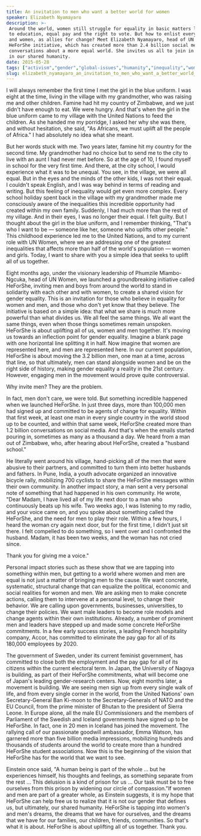 ```yaml
---
title: An invitation to men who want a better world for women
speaker: Elizabeth Nyamayaro
description: >-
 Around the world, women still struggle for equality in basic matters like access
 to education, equal pay and the right to vote. But how to enlist everyone, men
 and women, as allies for change? Meet Elizabeth Nyamayaro, head of UN Women's
 HeForShe initiative, which has created more than 2.4 billion social media
 conversations about a more equal world. She invites us all to join in as allies
 in our shared humanity.
date: 2015-05-28
tags: ["activism","gender","global-issues","humanity","inequality","women","gender-equality"]
slug: elizabeth_nyamayaro_an_invitation_to_men_who_want_a_better_world_for_women
---
```


I will always remember the first time I met the girl in the blue uniform. I was eight at
the time, living in the village with my grandmother, who was raising me and other
children. Famine had hit my country of Zimbabwe, and we just didn't have enough to eat. We
were hungry. And that's when the girl in the blue uniform came to my village with the
United Nations to feed the children. As she handed me my porridge, I asked her why she was
there, and without hesitation, she said, "As Africans, we must uplift all the people of
Africa." I had absolutely no idea what she meant.

But her words stuck with me. Two years later, famine hit my country for the second time. My
grandmother had no choice but to send me to the city to live with an aunt I had never met
before. So at the age of 10, I found myself in school for the very first time. And there,
at the city school, I would experience what it was to be unequal. You see, in the village,
we were all equal. But in the eyes and the minds of the other kids, I was not their equal.
I couldn't speak English, and I was way behind in terms of reading and writing. But this
feeling of inequality would get even more complex. Every school holiday spent back in the
village with my grandmother made me consciously aware of the inequalities this incredible
opportunity had created within my own family. Suddenly, I had much more than the rest of
my village. And in their eyes, I was no longer their equal. I felt guilty. But I thought
about the girl in the blue uniform, and I remember thinking, "That's who I want to be —
someone like her, someone who uplifts other people." This childhood experience led me to
the United Nations, and to my current role with UN Women, where we are addressing one of
the greatest inequalities that affects more than half of the world's population — women
and girls. Today, I want to share with you a simple idea that seeks to uplift all of us
together.

Eight months ago, under the visionary leadership of Phumzile Mlambo-Ngcuka, head of UN
Women, we launched a groundbreaking initiative called HeForShe, inviting men and boys from
around the world to stand in solidarity with each other and with women, to create a shared
vision for gender equality. This is an invitation for those who believe in equality for
women and men, and those who don't yet know that they believe. The initiative is based on a
simple idea: that what we share is much more powerful than what divides us. We all feel
the same things. We all want the same things, even when those things sometimes remain
unspoken. HeForShe is about uplifting all of us, women and men together. It's moving us
towards an inflection point for gender equality. Imagine a blank page with one horizontal
line splitting it in half. Now imagine that women are represented here, and men are
represented here. In our current population, HeForShe is about moving the 3.2 billion men,
one man at a time, across that line, so that ultimately, men can stand alongside women and
be on the right side of history, making gender equality a reality in the 21st
century. However, engaging men in the movement would prove quite controversial.

Why invite men? They are the problem.

In fact, men don't care, we were told. But something incredible happened when we launched
HeForShe. In just three days, more than 100,000 men had signed up and committed to be
agents of change for equality. Within that first week, at least one man in every single
country in the world stood up to be counted, and within that same week, HeForShe created
more than 1.2 billion conversations on social media. And that's when the emails started
pouring in, sometimes as many as a thousand a day. We heard from a man out of Zimbabwe,
who, after hearing about HeForShe, created a "husband school."

He literally went around his village, hand-picking all of the men that were abusive to
their partners, and committed to turn them into better husbands and fathers. In Pune,
India, a youth advocate organized an innovative bicycle rally, mobilizing 700 cyclists to
share the HeForShe messages within their own community. In another impact story, a man sent
a very personal note of something that had happened in his own community. He wrote, "Dear
Madam, I have lived all of my life next door to a man who continuously beats up his wife.
Two weeks ago, I was listening to my radio, and your voice came on, and you spoke about
something called the HeForShe, and the need for men to play their role. Within a few
hours, I heard the woman cry again next door, but for the first time, I didn't just sit
there. I felt compelled to do something, so I went over and I confronted the husband.
Madam, it has been two weeks, and the woman has not cried since.

Thank you for giving me a voice."

Personal impact stories such as these show that we are tapping into something within men,
but getting to a world where women and men are equal is not just a matter of bringing men
to the cause. We want concrete, systematic, structural change that can equalize the
political, economic and social realities for women and men. We are asking men to make
concrete actions, calling them to intervene at a personal level, to change their behavior.
We are calling upon governments, businesses, universities, to change their policies. We
want male leaders to become role models and change agents within their own
institutions. Already, a number of prominent men and leaders have stepped up and made some
concrete HeForShe commitments. In a few early success stories, a leading French
hospitality company, Accor, has committed to eliminate the pay gap for all of its 180,000
employees by 2020.

The government of Sweden, under its current feminist government, has committed to close
both the employment and the pay gap for all of its citizens within the current electoral
term. In Japan, the University of Nagoya is building, as part of their HeForShe
commitments, what will become one of Japan's leading gender-research centers. Now, eight
months later, a movement is building. We are seeing men sign up from every single walk of
life, and from every single corner in the world, from the United Nations' own
Secretary-General Ban Ki-moon to the Secretary-Generals of NATO and the EU Council, from
the prime minister of Bhutan to the president of Sierra Leone. In Europe alone, all the
male EU Commissioners and the members of Parliament of the Swedish and Iceland governments
have signed up to be HeForShe. In fact, one in 20 men in Iceland has joined the movement.
The rallying call of our passionate goodwill ambassador, Emma Watson, has garnered more
than five billion media impressions, mobilizing hundreds and thousands of students around
the world to create more than a hundred HeForShe student associations. Now this is the
beginning of the vision that HeForShe has for the world that we want to
see.

Einstein once said, "A human being is part of the whole ... but he experiences himself,
his thoughts and feelings, as something separate from the rest ... This delusion is a kind
of prison for us ... Our task must be to free ourselves from this prison by widening our
circle of compassion."If women and men are part of a greater whole, as Einstein suggests,
it is my hope that HeForShe can help free us to realize that it is not our gender that
defines us, but ultimately, our shared humanity. HeForShe is tapping into women's and
men's dreams, the dreams that we have for ourselves, and the dreams that we have for our
families, our children, friends, communities. So that's what it is about. HeForShe is about
uplifting all of us together. Thank you.

<!--
ad_duration=3.33
comment_count=72
event="TEDWomen 2015"
external_start_time=0
intro_duration=11.82
is_subtitle_required="False"
is_talk_featured="True"
language="en"
language_swap="False"
native_language="en"
number_of_related_talks=6
number_of_speakers=1
number_of_subtitled_videos=30
number_of_tags=7
number_of_talk_download_languages=30
number_of_talk_more_resources=0
number_of_talk_recommendations=0
number_of_talks_take_actions=0
post_ad_duration=0.83
published_timestamp="2015-09-01 14:51:12"
recording_date="2015-05-28"
speaker_description="Political scientist"
speaker_is_published=1
speaker_name="Elizabeth Nyamayaro"
talk_name="An invitation to men who want a better world for women"
talks_tags=["activism","gender","global-issues","humanity","inequality","women","gender-equality"]
url_audio="https://download.ted.com/talks/ElizabethNyamayaro_2015W.mp3?apikey=acme-roadrunner"
url_photo_speaker="https://pe.tedcdn.com/images/ted/2c861ab88d4914dd980c93fb4e15fff183d624b9_254x191.jpg"
url_photo_talk="https://pe.tedcdn.com/images/ted/56178c075cd61a52c10617ef763db566a9e265ed_2880x1620.jpg"
url_webpage="https://www.ted.com/talks/elizabeth_nyamayaro_an_invitation_to_men_who_want_a_better_world_for_women"
video_type_name="TED Stage Talk"
-->